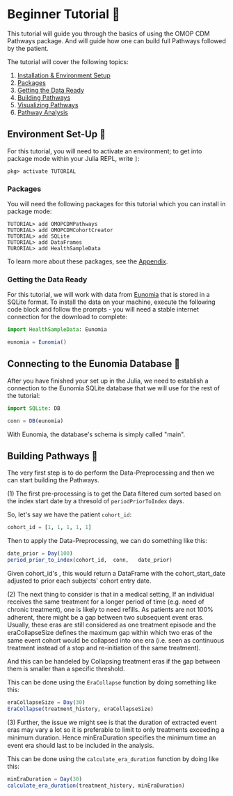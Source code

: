# Beginner Tutorial 🐣

This tutorial will guide you through the basics of using the OMOP CDM Pathways package. 
And will guide how one can build full Pathways followed by the patient.

The tutorial will cover the following topics:
1. [Installation & Environment Setup](#Installation-&-Environment-Setup)
2. [Packages](#Packages)
3. [Getting the Data Ready](#Getting-the-Data-Ready)
4. [Building Pathways](#Building-Pathways)
5. [Visualizing Pathways](#Visualizing-Pathways)
6. [Pathway Analysis](#Pathway-Analysis)



## Environment Set-Up 📝

For this tutorial, you will need to activate an environment; to get into package mode within your Julia REPL, write `]`:

```julia-repl
pkg> activate TUTORIAL
```

### Packages 

You will need the following packages for this tutorial which you can install in package mode:

```julia-repl
TUTORIAL> add OMOPCDMPathways
TUTORIAL> add OMOPCDMCohortCreator
TUTORIAL> add SQLite
TUTORIAL> add DataFrames
TURORIAL> add HealthSampleData
```
To learn more about these packages, see the [Appendix](#appendix).


### Getting the Data Ready 

For this tutorial, we will work with data from [Eunomia](https://github.com/OHDSI/Eunomia) that is stored in a SQLite format.
To install the data on your machine, execute the following code block and follow the prompts - you will need a stable internet connection for the download to complete: 

```julia
import HealthSampleData: Eunomia

eunomia = Eunomia()
```


## Connecting to the Eunomia Database 💾

After you have finished your set up in the Julia, we need to establish a connection to the Eunomia SQLite database that we will use for the rest of the tutorial: 

```julia
import SQLite: DB

conn = DB(eunomia)
```

With Eunomia, the database's schema is simply called "main".

## Building Pathways 🚀

The very first step is to do perform the Data-Preprocessing and then we can start building the Pathways.

(1)  The first pre-processing is to get the Data filtered cum sorted based on the index start date by a thresold of `periodPriorToIndex` days.

So, let's say we have the patient `cohort_id`:

```julia
cohort_id = [1, 1, 1, 1, 1]
```

Then to apply the Data-Preprocessing, we can do something like this:

```julia
date_prior = Day(100)
period_prior_to_index(cohort_id,  conn,   date_prior)
```

Given cohort_id's , this would return a DataFrame with the cohort_start_date adjusted to prior each subjects' cohort entry date.



(2) The next thing to consider is that in a medical setting, If an individual receives the same treatment for a longer period of time (e.g. need of chronic treatment), one is likely to need reﬁlls. As patients are not 100% adherent, there might be a gap between two subsequent event eras. Usually, these eras are still considered as one treatment episode and the eraCollapseSize deﬁnes the maximum gap within which two eras of the same event cohort would be collapsed into one era (i.e. seen as continuous treatment instead of a stop and re-initiation of the same treatment).

And this can be handeled by Collapsing treatment eras if the gap between them is smaller than a specific threshold.

This can be done using the `EraCollapse` function by doing something like this:

```julia
eraCollapseSize = Day(30)
EraCollapse(treatment_history, eraCollapseSize)
```

(3) Further, the issue we might see is that the duration of extracted event eras may vary a lot so it is preferable to limit to only treatments exceeding a minimum duration. Hence minEraDuration speciﬁes the minimum time an event era should last to be included in the analysis.

This can be done using the `calculate_era_duration` function by doing like this:

```julia
minEraDuration = Day(30)
calculate_era_duration(treatment_history, minEraDuration)
```
